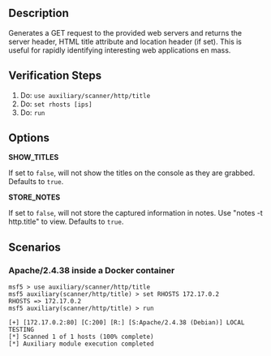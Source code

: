 ## Description

Generates a GET request to the provided web servers and returns the server header, HTML title attribute and location header (if set). This is useful for rapidly identifying interesting web applications en mass.

## Verification Steps

  1. Do: `use auxiliary/scanner/http/title`
  2. Do: `set rhosts [ips]`
  3. Do: `run`

## Options

**SHOW_TITLES**

If set to `false`, will not show the titles on the console as they are grabbed. Defaults to `true`.

**STORE_NOTES**

If set to `false`, will not store the captured information in notes. Use "notes -t http.title" to view. Defaults to `true`.

## Scenarios

### Apache/2.4.38 inside a Docker container

  ```
msf5 > use auxiliary/scanner/http/title
msf5 auxiliary(scanner/http/title) > set RHOSTS 172.17.0.2
RHOSTS => 172.17.0.2
msf5 auxiliary(scanner/http/title) > run

[+] [172.17.0.2:80] [C:200] [R:] [S:Apache/2.4.38 (Debian)] LOCAL TESTING
[*] Scanned 1 of 1 hosts (100% complete)
[*] Auxiliary module execution completed
  ```
